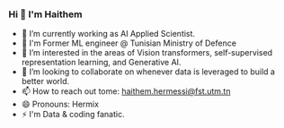 ### Hi 👋 I'm Haithem 


- 🔭 I’m currently working as AI Applied Scientist. 
- 🔭 I'm Former ML engineer @ Tunisian Ministry of Defence
- 🌱 I’m interested in the areas of Vision transformers, self-supervised representation learning, and Generative AI.
- 👯 I’m looking to collaborate on whenever data is leveraged to build a better world.
- 📫 How to reach out tome: haithem.hermessi@fst.utm.tn
- 😄 Pronouns: Hermix
- ⚡ I'm Data & coding fanatic.

